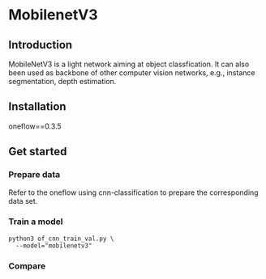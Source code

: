 # MobilenetV3

## Introduction

MobileNetV3 is a light network aiming at object classfication. It can also been used as backbone of other computer vision networks, e.g., instance segmentation, depth estimation.

## Installation

oneflow==0.3.5

## Get started

### Prepare data
Refer to the oneflow using cnn-classification to prepare the corresponding data set.

### Train a model

```
python3 of_cnn_train_val.py \
  --model="mobilenetv3"
```

### Compare
